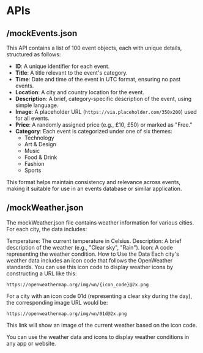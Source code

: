 # APIs


## /mockEvents.json
This API contains a list of 100 event objects, each with unique details, structured as follows:

- **ID**: A unique identifier for each event.
- **Title**: A title relevant to the event's category.
- **Time**: Date and time of the event in UTC format, ensuring no past events.
- **Location**: A city and country location for the event.
- **Description**: A brief, category-specific description of the event, using simple language.
- **Image**: A placeholder URL (`https://via.placeholder.com/350x200`) used for all events.
- **Price**: A randomly assigned price (e.g., £10, £50) or marked as "Free."
- **Category**: Each event is categorized under one of six themes:
  - Technology
  - Art & Design
  - Music
  - Food & Drink
  - Fashion
  - Sports

This format helps maintain consistency and relevance across events, making it suitable for use in an events database or similar application.

## /mockWeather.json
The mockWeather.json file contains weather information for various cities. For each city, the data includes:

Temperature: The current temperature in Celsius.
Description: A brief description of the weather (e.g., "Clear sky", "Rain").
Icon: A code representing the weather condition.
How to Use the Data
Each city's weather data includes an icon code that follows the OpenWeather standards. You can use this icon code to display weather icons by constructing a URL like this:
```
https://openweathermap.org/img/wn/{icon_code}@2x.png
```
For a city with an icon code 01d (representing a clear sky during the day), the corresponding image URL would be:
```
https://openweathermap.org/img/wn/01d@2x.png
```
This link will show an image of the current weather based on the icon code.

You can use the weather data and icons to display weather conditions in any app or website.
